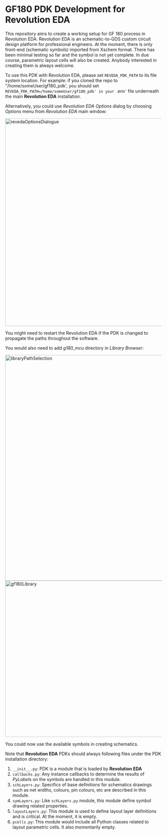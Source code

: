 # GF180 PDK Development for Revolution EDA
This repository aims to create a working setup for GF 180 process in Revolution EDA. Revolution EDA is an schematic-to-GDS custom  circuit design platform for professional engineers.
At the moment, there is only front-end (schematic symbols) imported from Xschem format. There has been minimal testing so far and the symbol is not yet complete. 
In due course, parametric layout cells will also be created. Anybody interested in creating them is always welcome.

To use this PDK with Revolution EDA, please set `REVEDA_PDK_PATH` to its file system location. For example:
if you cloned the repo to "/home/someUser/gf180_pdk', you should set `REVEDA_PDK_PATH=/home/someUser/gf180_pdk' in your `.env` file underneath the main **Revolution EDA** 
installation.

Alternatively, you could use *Revolution EDA Options* dialog by choosing *Options* menu
from *Revolution EDA* main window:

<img width="871" height="665" alt="revedaOptionsDialogue" src="https://github.com/user-attachments/assets/2fa757a0-5a82-420b-910b-6222715425a4" />

You  might need to restart the Revolution EDA if the PDK is changed to propagate the paths throughout the software.

You would also need to add *g180_mcu* directory in *Library Browser*:

<img width="816" height="723" alt="libraryPathSelection" src="https://github.com/user-attachments/assets/f5d0d6f4-bda4-41ba-86d4-09871c02774b" />

<img width="701" height="501" alt="gf180Library" src="https://github.com/user-attachments/assets/5057e9d8-ec72-482e-85af-ad4ad25e5c57" />

You could now use the available symbols in creating schematics.

Note that **Revolution EDA** PDKs should always following files under the PDK installation directory:
1. `__init__.py`: PDK is a module that is loaded by **Revolution EDA**
2. `callbacks.py`: Any instance callbacks to determine the results of *PyLabel*s on the symbols are handled in this module.
3. `schLayers.py`: Specifics of base definitions for schematics drawings such as net widths, colours, pin colours, etc are described in this module.
4. `symLayers.py`: Like `schLayers.py` module, this module define symbol drawing related properties.
5. `layoutLayers.py`: This module is used to define layout layer definitions and is critical. At the moment, it is empty.
6. `pcells.py`: This module would include all Python classes related to layout parametric cells. It also momentarily empty.



